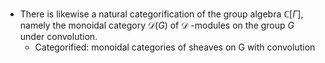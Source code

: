 - There is likewise a natural categorification of the group algebra $\mathbb{C}[\Gamma]$, namely the monoidal category $\mathcal{D}(G)$ of $\mathcal{D}$ -modules on the group $G$ under convolution.
	- Categorified: monoidal categories of sheaves on G with convolution